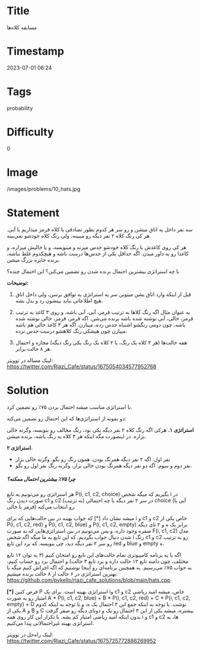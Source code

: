 # Title
مسابقه کلاه‌ها
# Timestamp
2023-07-01 06:24
# Tags
probability
# Difficulty
0
# Image
/images/problems/10_hats.jpg
# Statement
سه نفر داخل یه اتاق میشن و رو سر هر کدوم بطور تصادفی یا کلاه قرمز میذاریم یا آبی. هر کی رنگ کلاه ۲ نفر دیگه رو میبینه، ولی رنگ کلاه خودشو نمی‌بینه.

هر کی روی کاغذش یا رنگ کلاه خودشو حدس میزنه و مینویسه، و یا خالیش میزاره، و کاغذا رو به داور میدن. اگه حداقل یکی از حدس‌ها درست باشه و هیچکدوم غلط نباشه، برنده جایزه بزرگ میشن.

با چه استراتژی بیشترین احتمال برنده شدن رو تضمین می‌کنن؟ این احتمال چنده؟

**توضیحات:**

1. قبل از اینکه وارد اتاق بشن میتونن سر یه استراتژی به توافق برسن، ولی داخل اتاق هیچ اطلاعاتی نباید بینشون رد و بدل بشه.

2. به عنوان مثال اگه رنگ کلاها به ترتیب قرمز، آبی، آبی باشه، و روی ۳ کاغذ به ترتیب قرمز، خالی، آبی نوشته شده باشه برنده می‌شن. اگه قرمز، قرمز، خالی نوشته شده باشه، چون دومی رنگشو اشتباه حدس زده، میبازن. اگه هر ۳ کاغذ خالی هم باشه میبازن چون هیشکی رنگ کلاهشو درست حدس نزده.

3. همه حالت‌ها (هر ۳ کلاه یک رنگ، یا ۲ کلاه یک رنگ یکی رنگ دیگه) مجازه و احتمال هر ۸ حالت برابر.

لینک مساله در توویتر: https://twitter.com/Riazi_Cafe/status/1675054034577952768

# Solution

با استراتژی مناسب میشه احتمال بردن ۷۵٪ رو تضمین کرد.

دو نمونه از استراتژی‌ها که این احتمال رو تضمین می‌کنه:

**استراتژی ۱.** هرکی اگه رنگ کلاه ۲ نفر دیگه یکی بود، رنگ مخالف رو بنویسه، وگرنه خالی بزاره. در اینصورت مگه اینکه هر ۳ کلاه یه رنگ باشه، برنده میشن.

**استراتژی ۲.**
* نفر اول: اگه ۲ نفر دیگه همرنگ بودن، همون رنگ رو بگو. وگرنه خالی بزار
* نفر دوم و سوم: اگه دو نفر دیگه همرنگ بودن خالی بزار، وگرنه رنگ نفر اول رو بگو.

##### چرا ۷۵٪ بیشترین احتمال ممکنه؟

هر استراتژی رو می‌تونیم یه تابع P(i, c1, c2, choice) بگیریم که میگه شخص i در صورت
دیدن رنگ c1 و c2 (به ترتیب) در سر ۲ نفر دیگه با چه احتمالی choice (آبی یا قرمز یا خالی) رو انتخاب می‌کنه.

میشه نشان داد [*] که جواب بهینه در بین حالت‌هایی که برای i و c1 و c2 خاص یکی از P(i, c1, c2, red) و P(i, c1, c2, blue) و P(i, c1, c2, empty) برابر یک ه و ۲ تای دیگه صفره
وجود داره، و پس می‌تونیم در بین استراتژی‌هایی که به صورت  F(i, c1, c2) مدل شدن دنبال جواب بگردیم. که این تابع به ما میگه اگه شخص i رنگ c1 و c2 رو به ترتیب رو سر ۲ نفر دیگه دید، چی بنویسه. که برد این تابع red و blue و empty ه.

اگه با یه برنامه کامپیوتری تمام حالت‌های
این تابع رو امتحان کنیم (۳ به توان ۱۲ تابع مختلف، چون دامنه تابع ۱۲ حالت داره و برد تابع ۳ حالت) و احتمال برد رو حساب کنیم، به جواب ۷۵٪ می‌رسیم. یه همچنین برنامه‌ای رو اینجا نوشتیم که اگه اجراش کنیم میگه با بهترین استراتژی در ۶ حالت از ۸ حالت برنده میشیم:
https://github.com/pykello/riazi_cafe_solutions/blob/main/hats.cpp

**[*]**
 فرض کنین P استراتژی بهینه است. برای یک iو c1 و c2 خاص، میشه امید ریاضی امتیاز رو به صورت A * P(i, c1, c2, blue) + B * P(i, c1, c2, red) + C * P(i, c1, c2, empty) + D نوشت. با توجه به اینکه جمع این ۳ احتمال یک ه، و با توجه به اینکه  کدوم یکی از A و B و C بیشتره، میشه یکی از
این ۳ احتمال رو یک و دوتای دیگه رو صفر گرفت بدون اینکه امید ریاضی امتیاز کم بشه. با تکرار این کار روی همه i و c1 و c2 ها، یه استراتژی بهینه غیراحتمالاتی پیدا می‌کنیم.

لینک راه‌حل در توویتر: https://twitter.com/Riazi_Cafe/status/1675725772886269952
